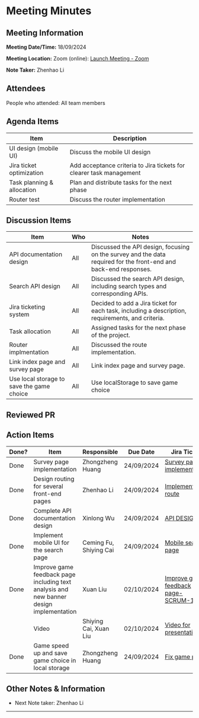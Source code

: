 # Meeting Minutes

## Meeting Information

**Meeting Date/Time:** 18/09/2024

**Meeting Location:** Zoom (online): [Launch Meeting - Zoom](https://anu.zoom.us/j/82320892529?pwd=r1sFRKhalHhXKuCi4eFE72RrBUwuor.1)

**Note Taker:** Zhenhao Li

## Attendees

People who attended: All team members

## Agenda Items

| Item                       | Description                                                         |
| -------------------------- | ------------------------------------------------------------------- |
| UI design (mobile UI)      | Discuss the mobile UI design                                        |
| Jira ticket optimization   | Add acceptance criteria to Jira tickets for clearer task management |
| Task planning & allocation | Plan and distribute tasks for the next phase                        |
| Router test                | Discuss the router implementation                                   |

## Discussion Items

| Item                                      | Who | Notes                                                                                                            |
| ----------------------------------------- | --- | ---------------------------------------------------------------------------------------------------------------- |
| API documentation design                  | All | Discussed the API design, focusing on the survey and the data required for the front-end and back-end responses. |
| Search API design                         | All | Discussed the search API design, including search types and corresponding APIs.                                  |
| Jira ticketing system                     | All | Decided to add a Jira ticket for each task, including a description, requirements, and criteria.                 |
| Task allocation                           | All | Assigned tasks for the next phase of the project.                                                                |
| Router implmentation                      | All | Discussed the route implementation.                                                                              |
| Link index page and survey page           | All | Link index page and survey page.                                                                                 |
| Use local storage to save the game choice | All | Use localStorage to save game choice                                                                             |

## Reviewed PR

## Action Items

| Done? | Item                                                                                    | Responsible            | Due Date   | Jira Ticket                                                                                    |
| ----- | --------------------------------------------------------------------------------------- | ---------------------- | ---------- | ---------------------------------------------------------------------------------------------- |
|  Done  | Survey page implementation                                                              | Zhongzheng Huang       | 24/09/2024 |    [Survey page implementation](https://moral-decisions.atlassian.net/browse/SCRUM-66)                                                                                 |
|    Done   | Design routing for several front-end pages                                              | Zhenhao Li             | 24/09/2024 |            [Implemente route](https://moral-decisions.atlassian.net/browse/SCRUM-174)                                                                                    |
|    Done   | Complete API documentation design                                                       | Xinlong Wu             | 24/09/2024 |            [API DESIGN](https://moral-decisions.atlassian.net/browse/SCRUM-68)                                                                                    |
| Done| Implement mobile UI for the search page                                                 | Ceming Fu, Shiying Cai | 24/09/2024 |          [Mobile search page](https://moral-decisions.atlassian.net/browse/SCRUM-155)                                                                                      |
|    Done   | Improve game feedback page including text analysis and new banner design implementation | Xuan Liu               | 02/10/2024 | [Improve game feedback page-SCRUM-161](https://moral-decisions.atlassian.net/browse/SCRUM-161) |
|       | Video                                                                                   | Shiying Cai, Xuan Liu  | 02/10/2024 |   [Video for presentation](https://moral-decisions.atlassian.net/browse/SCRUM-168)                                                                                          |
|    Done   | Game speed up and save game choice in local storage                                     | Zhongzheng Huang       | 24/09/2024 |         [Fix game page](https://moral-decisions.atlassian.net/browse/SCRUM-156)                                                                                       |

## Other Notes & Information

- Next Note taker: Zhenhao Li

---
